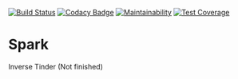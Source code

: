 [![Build Status](https://travis-ci.com/NemesLaszlo/Spark.svg?branch=master)](https://travis-ci.com/NemesLaszlo/Spark)
[![Codacy Badge](https://api.codacy.com/project/badge/Grade/b6f3ee8660124e578dc2f711a826ddaf)](https://www.codacy.com/app/wow.laszlo/Spark_2?utm_source=github.com&amp;utm_medium=referral&amp;utm_content=NemesLaszlo/Spark&amp;utm_campaign=Badge_Grade)
[![Maintainability](https://api.codeclimate.com/v1/badges/70b4b9ab8b513403b4b1/maintainability)](https://codeclimate.com/github/NemesLaszlo/Spark/maintainability)
[![Test Coverage](https://api.codeclimate.com/v1/badges/70b4b9ab8b513403b4b1/test_coverage)](https://codeclimate.com/github/NemesLaszlo/Spark/test_coverage)
# Spark
Inverse Tinder (Not finished)
